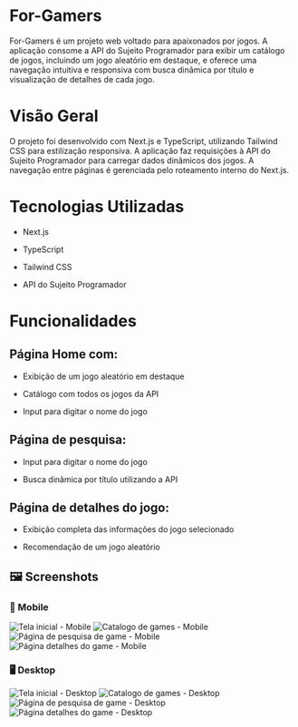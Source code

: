 # For-Gamers
For-Gamers é um projeto web voltado para apaixonados por jogos. A aplicação consome a API do Sujeito Programador para exibir um catálogo de jogos, incluindo um jogo aleatório em destaque, e oferece uma navegação intuitiva e responsiva com busca dinâmica por título e visualização de detalhes de cada jogo.

# Visão Geral
O projeto foi desenvolvido com Next.js e TypeScript, utilizando Tailwind CSS para estilização responsiva. A aplicação faz requisições à API do Sujeito Programador para carregar dados dinâmicos dos jogos. A navegação entre páginas é gerenciada pelo roteamento interno do Next.js.

# Tecnologias Utilizadas

- Next.js

- TypeScript

- Tailwind CSS

- API do Sujeito Programador

# Funcionalidades

## Página Home com:

- Exibição de um jogo aleatório em destaque

- Catálogo com todos os jogos da API

- Input para digitar o nome do jogo

## Página de pesquisa:

- Input para digitar o nome do jogo

- Busca dinâmica por título utilizando a API

## Página de detalhes do jogo:

- Exibição completa das informações do jogo selecionado

- Recomendação de um jogo aleatório 


## 🖼️ Screenshots

### 📱 Mobile

![Tela inicial - Mobile](/public/homemobile.png)
![Catalogo de games - Mobile](/public/catalogmobile.png)
![Página de pesquisa de game - Mobile](/public/searchmobile.png)
![Página detalhes do game - Mobile](/public/detailsmobile.png)

### 🖥️ Desktop

![Tela inicial - Desktop](/public/homedesktop.png)
![Catalogo de games - Desktop](/public/catalogdesktop.png)
![Página de pesquisa de game - Desktop](/public/searchdesktop.png)
![Página detalhes do game - Desktop](/public/detailsDesktop.png)
